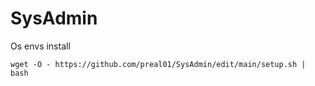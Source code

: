 # SysAdmin
Os envs install


`wget -O - https://github.com/preal01/SysAdmin/edit/main/setup.sh | bash`
